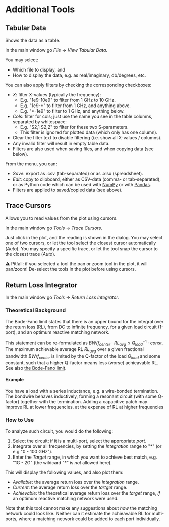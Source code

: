 Additional Tools
================

Tabular Data
------------

Shows the data as a table.

In the main window go *File* → *View Tabular Data*.

You may select:
- Which file to display, and 
- How to display the data, e.g. as real/imaginary, db/degrees, etc.

You can also apply filters by checking the corresponding checkboxes:
- *X*: filter X-values (typically the frequency):
    - E.g. "1e9-10e9" to filter from 1 GHz to 10 GHz.
    - E.g. "1e9-*" to filter from 1 GHz, and anything above.
    - E.g. "*-1e9" to filter to 1 GHz, and anything below.
- *Cols*: filter for cols; just use the name you see in the table columns, separated by whitespace:
    - E.g. "S2,1 S2,2" to filter for these two S-parameters.
    - This filter is ignored for plotted data (which only has one column).
- Clear the filter text to disable filtering (i.e. show all X-values / columns).
- Any invalid filter will result in empty table data.
- Filters are also used when saving files, and when copying data (see below).

From the menu, you can:
- *Save*: export as .csv (tab-separated) or as .xlsx (spreadsheet).
- *Edit*: copy to clipboard, either as CSV-data (comma- or tab-separated), or as Python code which can be used with [NumPy](https://numpy.org/) or with [Pandas](https://pandas.pydata.org/).
- Filters are applied to saved/copied data (see above).

Trace Cursors
-------------

Allows you to read values from the plot using cursors.

In the main window go *Tools* → *Trace Cursors*.

Just click in the plot, and the reading is shown in the dialog. You may select one of two cursors, or let the tool select the closest cursor automatically (*Auto*). You may specify a specific trace, or let the tool snap the cursor to the closest trace (*Auto*).

⚠️ Pitfall: if you selected a tool the pan or zoom tool in the plot, it will pan/zoom! De-select the tools in the plot before using cursors.


Return Loss Integrator
----------------------

In the main window go *Tools* → *Return Loss Integrator*.

### Theoretical Background

The Bode-Fano limit states that there is an upper bound for the integral over the return loss (RL), from DC to infinite frequency, for a given load circuit (1-port), and an optimum reactive matching network.

This statement can be re-formulated as $BW / f_{center} \cdot RL_{avg} \le Q_{load}^{-1} \cdot const$. The maximum achievable average RL $RL_{avg}$ over a given fractional bandwidth $BW / f_{center}$ is limited by the Q-factor of the load $Q_{load}$ and some constant, such that a higher Q-factor means less (worse) achieavable RL. See also [the Bode-Fano limit](https://eng.libretexts.org/Bookshelves/Electrical_Engineering/Electronics/Microwave_and_RF_Design_III_-_Networks_(Steer)/07%3A_Chapter_7/7.2%3A_Fano-Bode_Limits).

#### Example

You have a load with a series inductance, e.g. a wire-bonded termination. The bondwire behaves inductively, forming a resonant circuit (with some Q-factor) together with the termination. Adding a capacitive patch may improve RL at lower frequencies, at the expense of RL at higher frequencies

### How to Use

To analyze such circuit, you would do the following:
1. Select the circuit; if it is a multi-port, select the appropriate *port*.
2. Integrate over all frequencies, by setting the *Integration* range to "*" (or e.g "0 - 100 GHz").
3. Enter the *Target* range, in which you want to achieve best match, e.g. "1G - 2G" (the wildcard "*" is *not* allowed here).

This will display the following values, and also plot them:
- *Available*: the average return loss over the *integration* range.
- *Current*: the average return loss over the *tartget* range.
- *Achievable*: the theoretical average return loss over the *target* range, *if* an optimum reactive matching network were used.

Note that this tool cannot make any suggestions about *how* the matching network could look like. Neither can it estimate the achieavable RL for multi-ports, where a matching network could be added to each port individually.
